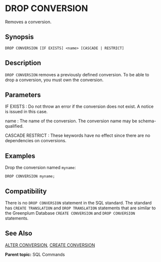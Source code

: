 # DROP CONVERSION

Removes a conversion.

## Synopsis

``` {#sql_command_synopsis}
DROP CONVERSION [IF EXISTS] <name> [CASCADE | RESTRICT]
```

## Description

`DROP CONVERSION` removes a previously defined conversion. To be able to drop a conversion, you must own the conversion.

## Parameters

IF EXISTS
:   Do not throw an error if the conversion does not exist. A notice is issued in this case.

name
:   The name of the conversion. The conversion name may be schema-qualified.

CASCADE
RESTRICT
:   These keywords have no effect since there are no dependencies on conversions.

## Examples

Drop the conversion named `myname`:

```
DROP CONVERSION myname;
```

## Compatibility

There is no `DROP CONVERSION` statement in the SQL standard. The standard has `CREATE TRANSLATION` and `DROP TRANSLATION` statements that are similar to the Greenplum Database `CREATE CONVERSION` and `DROP CONVERSION` statements.

## See Also

[ALTER CONVERSION](ALTER_CONVERSION.html), [CREATE CONVERSION](CREATE_CONVERSION.html)

**Parent topic:** SQL Commands

